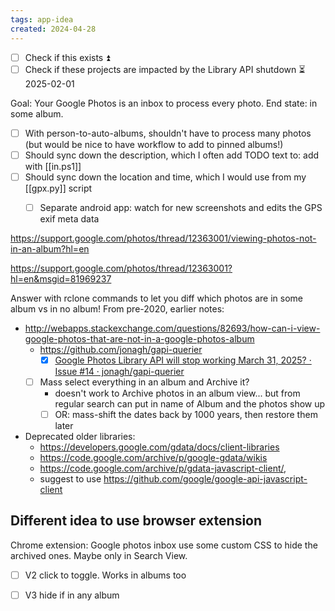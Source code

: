 ```yaml
---
tags: app-idea
created: 2024-04-28
---
```

- [ ] Check if this exists ⏫ 
- [ ] Check if these projects are impacted by the Library API shutdown ⏳ 2025-02-01 

Goal: Your Google Photos is an inbox to process every photo. End state: in some album.
- [ ] With person-to-auto-albums, shouldn't have to process many photos (but would be nice to have workflow to add to pinned albums!)
- [ ] Should sync down the description, which I often add TODO text to: add with [[in.ps1]]
- [ ] Should sync down the location and time, which I would use from my [[gpx.py]] script
	- [ ] Separate android app: watch for new screenshots and edits the GPS exif meta data


https://support.google.com/photos/thread/12363001/viewing-photos-not-in-an-album?hl=en

https://support.google.com/photos/thread/12363001?hl=en&msgid=81969237

Answer with rclone commands to let you diff which photos are in some album vs in no album!
From pre-2020, earlier notes:
- http://webapps.stackexchange.com/questions/82693/how-can-i-view-google-photos-that-are-not-in-a-google-photos-album
	- https://github.com/jonagh/gapi-querier
		- [x] [Google Photos Library API will stop working March 31, 2025? · Issue #14 · jonagh/gapi-querier](https://github.com/jonagh/gapi-querier/issues/14)
	- [ ] Mass select everything in an album and Archive it?
		- doesn't work to Archive photos in an album view... but from regular search can put in name of Album and the photos show up
		- [ ] OR: mass-shift the dates back by 1000 years, then restore them later
- Deprecated older libraries:
	- https://developers.google.com/gdata/docs/client-libraries
	- https://code.google.com/archive/p/google-gdata/wikis
	- https://code.google.com/archive/p/gdata-javascript-client/, 
	- suggest to use https://github.com/google/google-api-javascript-client

## Different idea to use browser extension
Chrome extension: Google photos inbox use some custom CSS to hide the archived ones. Maybe only in Search View.
- [ ] V2 click to toggle. Works in albums too
- [ ] V3 hide if in any album



